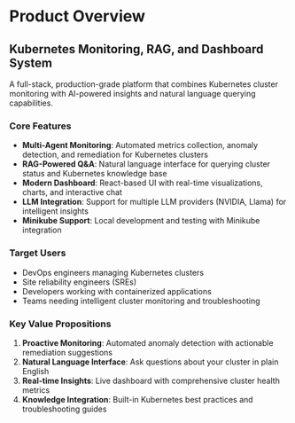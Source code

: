 # Product Overview

## Kubernetes Monitoring, RAG, and Dashboard System

A full-stack, production-grade platform that combines Kubernetes cluster monitoring with AI-powered insights and natural language querying capabilities.

### Core Features

- **Multi-Agent Monitoring**: Automated metrics collection, anomaly detection, and remediation for Kubernetes clusters
- **RAG-Powered Q&A**: Natural language interface for querying cluster status and Kubernetes knowledge base
- **Modern Dashboard**: React-based UI with real-time visualizations, charts, and interactive chat
- **LLM Integration**: Support for multiple LLM providers (NVIDIA, Llama) for intelligent insights
- **Minikube Support**: Local development and testing with Minikube integration

### Target Users

- DevOps engineers managing Kubernetes clusters
- Site reliability engineers (SREs)
- Developers working with containerized applications
- Teams needing intelligent cluster monitoring and troubleshooting

### Key Value Propositions

1. **Proactive Monitoring**: Automated anomaly detection with actionable remediation suggestions
2. **Natural Language Interface**: Ask questions about your cluster in plain English
3. **Real-time Insights**: Live dashboard with comprehensive cluster health metrics
4. **Knowledge Integration**: Built-in Kubernetes best practices and troubleshooting guides
